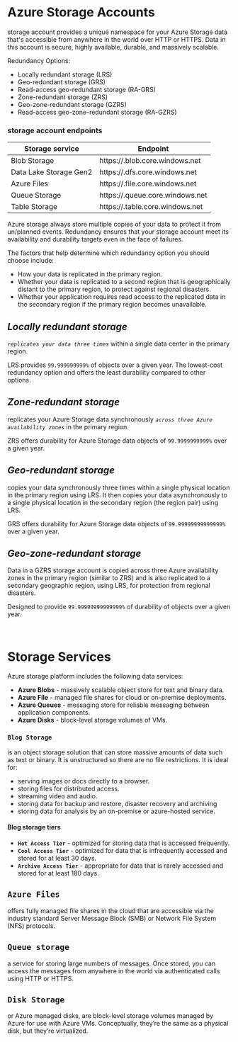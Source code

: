 # Azure Storage Accounts

storage account provides a unique namespace for your Azure Storage data that's accessible from anywhere in the world over HTTP or HTTPS. Data in this account is secure, highly available, durable, and massively scalable.

Redundancy Options:
- Locally redundant storage (LRS)
- Geo-redundant storage (GRS)
- Read-access geo-redundant storage (RA-GRS)
- Zone-redundant storage (ZRS)
- Geo-zone-redundant storage (GZRS)
- Read-access geo-zone-redundant storage (RA-GZRS)

### storage account endpoints
|Storage service|Endpoint|
|-|-|
|Blob Storage|https://<storage-account-name>.blob.core.windows.net|
|Data Lake Storage Gen2|https://<storage-account-name>.dfs.core.windows.net|
|Azure Files|	https://<storage-account-name>.file.core.windows.net|
|Queue Storage|https://<storage-account-name>.queue.core.windows.net|
|Table Storage|https://<storage-account-name>.table.core.windows.net|

Azure storage always store multiple copies of your data to protect it from un/planned events. Redundancy ensures that your storage account meet its availability and durability targets even in the face of failures.

The factors that help determine which redundancy option you should choose include:
- How your data is replicated in the primary region.
- Whether your data is replicated to a second region that is geographically distant to the primary region, to protect against regional disasters.
- Whether your application requires read access to the replicated data in the secondary region if the primary region becomes unavailable.

## *Locally redundant storage*
*`replicates your data three times`* within a single data center in the primary region. 

LRS provides `99.999999999%` of objects over a given year. The lowest-cost redundancy option and offers the least durability compared to other options.

## *Zone-redundant storage*
replicates your Azure Storage data synchronously *`across three Azure availability zones`* in the primary region. 

ZRS offers durability for Azure Storage data objects of `99.9999999999%` over a given year.

## *Geo-redundant storage*
copies your data synchronously three times within a single physical location in the primary region using LRS. It then copies your data asynchronously to a single physical location in the secondary region (the region pair) using LRS. 

GRS offers durability for Azure Storage data objects of `99.99999999999999%` over a given year.

## *Geo-zone-redundant storage*
Data in a GZRS storage account is copied across three Azure availability zones in the primary region (similar to ZRS) and is also replicated to a secondary geographic region, using LRS, for protection from regional disasters. 

Designed to provide `99.99999999999999%` of durability of objects over a given year.

<br>

# Storage Services

Azure storage platform includes the following data services:
- **Azure Blobs** - massively scalable object store for text and binary data.
- **Azure File** - managed file shares for cloud or on-premise deployments.
- **Azure Queues** - messaging store for reliable messaging between application components.
- **Azure Disks** - block-level storage volumes of VMs.

### **`Blog Storage`** 
is an object storage solution that can store massive amounts of data such as text or binary. It is unstructured so there are no file restrictions. It is ideal for:
- serving images or docs directly to a browser.
- storing files for distributed access.
- streaming video and audio.
- storing data for backup and restore, disaster recovery and archiving
- storing data for analysis by an on-premise or azure-hosted service.

#### Blog storage tiers
- **`Hot Access Tier`** - optimized for storing data that is accessed frequently.
- **`Cool Access Tier`** - optimized for data that is infrequently accessed and stored for at least 30 days.
- **`Archive Access Tier`** - appropriate for data that is rarely accessed and stored for at least 180 days.

## **`Azure Files`**
offers fully managed file shares in the cloud that are accessible via the industry standard Server Message Block (SMB) or Network File System (NFS) protocols. 

## **`Queue storage`**
 a service for storing large numbers of messages. Once stored, you can access the messages from anywhere in the world via authenticated calls using HTTP or HTTPS. 

 ## **`Disk Storage`**
 or Azure managed disks, are block-level storage volumes managed by Azure for use with Azure VMs. Conceptually, they’re the same as a physical disk, but they’re virtualized.